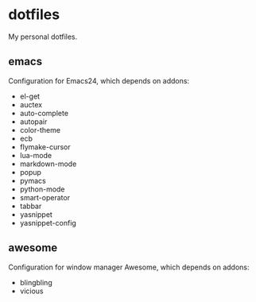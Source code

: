 dotfiles
========

My personal dotfiles.


emacs
----------------

Configuration for Emacs24, which depends on addons:

- el-get
- auctex
- auto-complete
- autopair
- color-theme
- ecb
- flymake-cursor
- lua-mode
- markdown-mode
- popup
- pymacs
- python-mode
- smart-operator
- tabbar
- yasnippet
- yasnippet-config


awesome
----------------

Configuration for window manager Awesome, which depends on addons:
- blingbling
- vicious

